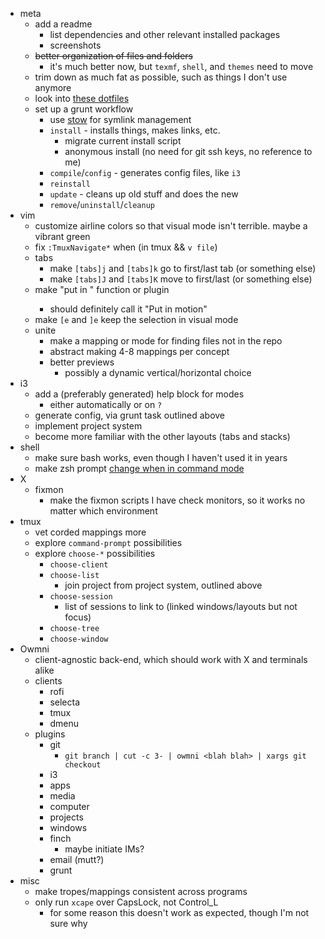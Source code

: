- meta
	- add a readme
		- list dependencies and other relevant installed packages
		- screenshots
	- ~~better organization of files and folders~~
		- it's much better now, but `texmf`, `shell`, and `themes` need to move
	- trim down as much fat as possible, such as things I don't use anymore
	- look into [these dotfiles](https://github.com/xero/dotfiles)
	- set up a grunt workflow
		- use [stow](http://www.gnu.org/software/stow/) for symlink management
		- `install` - installs things, makes links, etc.
			- migrate current install script
			- anonymous install (no need for git ssh keys, no reference to me)
		- `compile`/`config` - generates config files, like `i3`
		- `reinstall`
		- `update` - cleans up old stuff and does the new
		- `remove`/`uninstall`/`cleanup`
- vim
	- customize airline colors so that visual mode isn't terrible. maybe a vibrant green
	- fix `:TmuxNavigate*` when (in tmux && `v file`)
	- tabs
		- make `[tabs]j` and `[tabs]k` go to first/last tab (or something else)
		- make `[tabs]J` and `[tabs]K` move to first/last (or something else)
	- make "put in <motion>" function or plugin
		- should definitely call it "Put in motion"
	- make `[e` and `]e` keep the selection in visual mode
	- unite
		- make a mapping or mode for finding files not in the repo
		- abstract making 4-8 mappings per concept
		- better previews
			- possibly a dynamic vertical/horizontal choice
- i3
	- add a (preferably generated) help block for modes
		- either automatically or on `?`
	- generate config, via grunt task outlined above
	- implement project system
	- become more familiar with the other layouts (tabs and stacks)
- shell
	- make sure bash works, even though I haven't used it in years
	- make zsh prompt [change when in command mode](https://github.com/edkolev/promptline.vim/issues/10)
- X
	- fixmon
		- make the fixmon scripts I have check monitors, so it works no matter which environment
- tmux
	- vet corded mappings more
	- explore `command-prompt` possibilities
	- explore `choose-*` possibilities
		- `choose-client`
		- `choose-list`
			- join project from project system, outlined above
		- `choose-session`
			- list of sessions to link to (linked windows/layouts but not focus)
		- `choose-tree`
		- `choose-window`
- Owmni
	- client-agnostic back-end, which should work with X and terminals alike
	- clients
		- rofi
		- selecta
		- tmux
		- dmenu
	- plugins
		- git
			- `git branch | cut -c 3- | owmni <blah blah> | xargs git checkout`
		- i3
		- apps
		- media
		- computer
		- projects
		- windows
		- finch
			- maybe initiate IMs?
		- email (mutt?)
		- grunt
- misc
	- make tropes/mappings consistent across programs
	- only run `xcape` over CapsLock, not Control_L
		- for some reason this doesn't work as expected, though I'm not sure why
